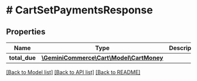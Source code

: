 # # CartSetPaymentsResponse


## Properties 


Name | Type | Description | Notes
------------ | ------------- | ------------- | -------------
**total_due**| [**\GeminiCommerce\Cart\Model\CartMoney**](CartMoney.md) |   | [optional]


[[Back to Model list]](../../README.md#models) [[Back to API list]](../../README.md#endpoints) [[Back to README]](../../README.md)

